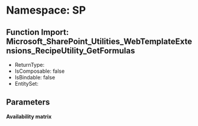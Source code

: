 # Namespace: SP

## Function Import: Microsoft_SharePoint_Utilities_WebTemplateExtensions_RecipeUtility_GetFormulas

- ReturnType: 
- IsComposable: false
- IsBindable: false
- EntitySet: 

## Parameters

**Availability matrix**

